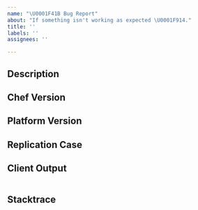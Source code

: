 ```yaml
---
name: "\U0001F41B Bug Report"
about: "If something isn't working as expected \U0001F914."
title: ''
labels: ''
assignees: ''

---
```


<!---
!!!!!! NOTE: CHEF CLIENT BUGS ONLY !!!!!!

This issue tracker is for the code contained within this repo -- `chef-client`, base `knife` functionality (not
plugins), `chef-apply`, `chef-solo`, `chef-client -z`, etc.

* Requests for new or alternative functionality should be made to [feedback.chef.io](https://feedback.chef.io/forums/301644-chef-product-feedback/category/110832-chef-client)
* [Chef Server issues](https://github.com/chef/chef-server/issues/new)
* [ChefDK issues](https://github.com/chef/chef-dk/issues/new)
* Cookbook Issues (see the https://github.com/chef-cookbooks repos or search [Supermarket](https://supermarket.chef.io) or GitHub/Google)

-->

## Description
<!--- Briefly describe the issue -->

## Chef Version
<!--- Tell us which version of chef-client you are using (see below for Server+ChefDK bugs). -->

## Platform Version
<!--- Tell us which operating system distribution and version chef-client is running on. -->

## Replication Case
<!--- Tell us what steps to take to replicate your problem.  See [How to create a Minimal, Complete, and Verifiable example](https://stackoverflow.com/help/mcve)
for information on how to create a good replication case. -->

## Client Output
<!--- The relevant output of the chef-client run or a link to a gist of the entire run, if there is one.

The debug output (chef-client -l debug) may be useful, but please link to a gist, or truncate it. -->

```

```

## Stacktrace
<!--- Please include the stacktrace.out output or link to a gist of it, if there is one. -->
